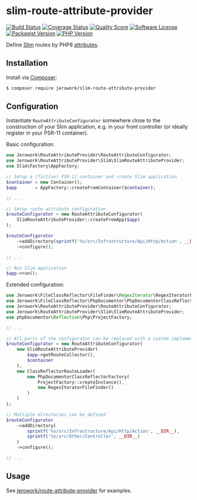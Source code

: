 # slim-route-attribute-provider
[![Build Status](https://img.shields.io/endpoint.svg?url=https%3A%2F%2Factions-badge.atrox.dev%2Fjerowork%2Fslim-route-attribute-provider%2Fbadge%3Fref%3Dmain&style=flat-square)](https://github.com/jerowork/slim-route-attribute-provider/actions)
[![Coverage Status](https://img.shields.io/scrutinizer/coverage/g/jerowork/slim-route-attribute-provider.svg?style=flat-square)](https://scrutinizer-ci.com/g/jerowork/slim-route-attribute-provider/code-structure)
[![Quality Score](https://img.shields.io/scrutinizer/g/jerowork/slim-route-attribute-provider.svg?style=flat-square)](https://scrutinizer-ci.com/g/jerowork/slim-route-attribute-provider)
[![Software License](https://img.shields.io/badge/license-MIT-brightgreen.svg?style=flat-square)](LICENSE)
[![Packagist Version](https://img.shields.io/packagist/v/jerowork/slim-route-attribute-provider.svg?style=flat-square&include_prereleases)](https://packagist.org/packages/jerowork/slim-route-attribute-provider)
[![PHP Version](https://img.shields.io/badge/php-%5E8.0-8892BF.svg?style=flat-square)](http://www.php.net)

Define [Slim](https://www.slimframework.com) routes by PHP8 [attributes]((https://stitcher.io/blog/attributes-in-php-8)).

## Installation
Install via [Composer](https://getcomposer.org):
```bash
$ composer require jerowork/slim-route-attribute-provider
```

## Configuration
Instantiate `RouteAttributeConfigurator` somewhere close to the construction of your Slim application,
e.g. in your front controller (or ideally register in your PSR-11 container).

Basic configuration:
```php
use Jerowork\RouteAttributeProvider\RouteAttributeConfigurator;
use Jerowork\RouteAttributeProvider\Slim\SlimRouteAttributeProvider;
use Slim\Factory\AppFactory;

// Setup a (fictive) PSR-11 container and create Slim application
$container = new Container();
$app       = AppFactory::createFromContainer($container);

// ...

// Setup route attribute configuration
$routeConfigurator = new RouteAttributeConfigurator(
    SlimRouteAttributeProvider::createFromApp($app)
);

$routeConfigurator
    ->addDirectory(sprintf('%s/src/Infrastructure/Api/Http/Action', __DIR__))
    ->configure();

// ...

// Run Slim application
$app->run();
```

Extended configuration:

```php
use Jerowork\FileClassReflector\FileFinder\RegexIterator\RegexIteratorFileFinder;
use Jerowork\FileClassReflector\PhpDocumentor\PhpDocumentorClassReflectorFactory;
use Jerowork\RouteAttributeProvider\RouteAttributeConfigurator;
use Jerowork\RouteAttributeProvider\Slim\SlimRouteAttributeProvider;
use phpDocumentor\Reflection\Php\ProjectFactory;

// ...

// All parts of the configurator can be replaced with a custom implementation
$routeConfigurator = new RouteAttributeConfigurator(
    new SlimRouteAttributeProvider(
        $app->getRouteCollector(),
        $container
    ),
    new ClassReflectorRouteLoader(
        new PhpDocumentorClassReflectorFactory(
            ProjectFactory::createInstance(),
            new RegexIteratorFileFinder()
        )
    )
);

// Multiple directories can be defined
$routeConfigurator
    ->addDirectory(
        sprintf('%s/src/Infrastructure/Api/Http/Action', __DIR__),
        sprintf('%s/src/Other/Controller', __DIR__)
    )
    ->configure();

// ...
```

## Usage
See [jerowork/route-attribute-provider](https://github.com/jerowork/route-attribute-provider#usage) for examples.
